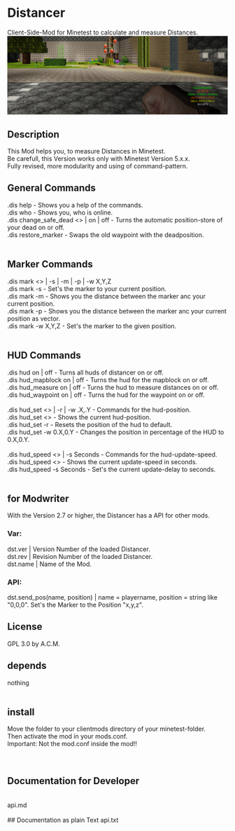 # Distancer
Client-Side-Mod for Minetest to calculate and measure Distances.<br>
![Screenshot 1](screenshot.png)
<br>
## Description
This Mod helps you, to measure Distances in Minetest.<br>
Be carefull, this Version works only with Minetest Version 5.x.x.
<br>
Fully revised, more modularity and using of command-pattern.
<br>
## General Commands
.dis help                                 - Shows you a help of the commands.<br>
.dis who                                  - Shows you, who is online.<br>
.dis change_safe_dead <> | on | off       - Turns the automatic position-store of your dead on or off.<br>
.dis restore_marker                       - Swaps the old waypoint with the deadposition.<br>
<br>
## Marker Commands
.dis mark <> | -s | -m | -p | -w X,Y,Z<br>
.dis mark -s                              - Set's the marker to your current position.<br>
.dis mark -m                              - Shows you the distance between the marker anc your current position.<br>
.dis mark -p                              - Shows you the distance between the marker anc your current position as vector.<br>
.dis mark -w X,Y,Z                        - Set's the marker to the given position.<br>
<br>
## HUD Commands
.dis hud on | off                         - Turns all huds of distancer on or off.<br>
.dis hud_mapblock on | off                - Turns the hud for the mapblock on or off.<br>
.dis hud_measure on | off                 - Turns the hud to measure distances on or off.<br>
.dis hud_waypoint on | off                - Turns the hud for the waypoint on or off.<br>
<br>
.dis hud_set <> | -r | -w .X,.Y           - Commands for the hud-position.<br>
.dis hud_set <>                           - Shows the current hud-position.<br>
.dis hud_set -r                           - Resets the position of the hud to default.<br>
.dis hud_set -w 0.X,0.Y                   - Changes the position in percentage of the HUD to 0.X,0.Y.<br>
<br>
.dis hud_speed <> | -s Seconds            - Commands for the hud-update-speed.<br>
.dis hud_speed <>                         - Shows the current update-speed in seconds.<br>
.dis hud_speed -s Seconds                 - Set's the current update-delay to seconds.<br>
<br>
## for Modwriter
With the Version 2.7 or higher, the Distancer has a API for other mods.<br>

### Var:
dst.ver                 | Version Number of the loaded Distancer.<br>
dst.rev                 | Revision Number of the loaded Distancer.<br>
dst.name                | Name of the Mod.<br>

### API:
dst.send_pos(name, position)   | name = playername, position = string like "0,0,0". Set's the Marker to the Position "x,y,z".<br>

## License
GPL 3.0 by A.C.M.<br>

## depends
nothing<br>
<br>
## install 
Move the folder to your clientmods directory of your minetest-folder.<br>
Then activate the mod in your mods.conf.<br>
Important: Not the mod.conf inside the mod!!<br>
<br>
<br>
## Documentation for Developer
<br>
api.md<br>
<br>
## Documentation as plain Text
api.txt<br>
